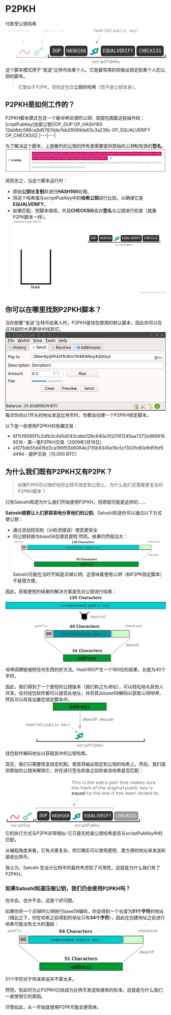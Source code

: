 # P2PKH
付款至公钥哈希
![P2PKH-1.png](img/P2PKH-1.png)
这个脚本模式用于“发送”比特币给某个人。它是最常用的将输出锁定到某个人的公钥的脚本。

>它类似于*P2PK*，但锁定包含**公钥的哈希**（而不是公钥本身）。

## P2PKH是如何工作的？
P2PKH脚本模式包含一个被*哈希处理的公钥*，周围包围着这些操作码：
|criptPubKey(加密公钥)|OP_DUP OP_HASH160 12ab8dc588ca9d5787dde7eb29569da63c3a238c OP_EQUALVERIFY OP_CHECKSIG|
|---|---|

为了解决这个脚本，上面散列的公钥的所有者需要提供原始的*公钥*和有效的**签名**。
![P2PKH-9.png](img/P2pkh-9.jpg)

简而言之，当这个脚本运行时：

* 原始**公钥**被**复制**并进行**HASH160**处理。
* 将这个哈希值与scriptPubKey中的**哈希公钥**进行比较，以确保它是**EQUALVERIFY**。
* 如果匹配，则脚本继续，并且**CHECKSIG**会对**签名**与公钥进行检查（就像P2PK脚本一样）。
![P2PKH-2.png](img/P2PKH-2.gif)

## 你可以在哪里找到P2PKH脚本？
当你想要“发送”比特币给某人时，P2PKH是钱包使用的默认脚本，因此你可以在*区块链的大多数块中找到它*。
![P2PKH-3.png](img/P2PKH-3.png)
每次你向以1开头的地址发送比特币时，你都会创建一个P2PKH锁定脚本。

以下是一些使用P2PKH的有趣交易：

* 6f7cf9580f1c2dfb3c4d5d043cdbb128c640e3f20161245aa7372e9666168516 - 第一笔P2PKH交易（2009年1月16日）
* a1075db55d416d3ca199f55b6084e2115b9345e16c5cf302fc80e9d5fbf5d48d - 披萨交易（10,000 BTC）
  
## 为什么我们既有P2PKH又有P2PK？
>如果P2PK可以很好地将比特币锁定到公钥上，为什么我们还需要更复杂的P2PKH脚本？

只有Satoshi知道为什么我们开始使用P2PKH，但原因可能是这样的……

**Satoshi想要让人们更容易地分享他们的公钥**。Satoshi知道你可以通过以下方式使公钥：

* 通过添加校验和（以检测错误）使其更安全
* 将公钥转换为base58后使其更短
然而，结果仍然相当大：
![P2PKH-4.png](img/P2PKH-4.png)
Satoshi可能在当时不知道*压缩公钥*。这意味着使用*公钥*（和P2PK锁定脚本）不是很方便。

因此，获取更短的结果的解决方案是先对公钥进行哈希：
![P2PKH-5.png](img/P2PKH-5.png)
*哈希函数*是缩短任何东西的好方法。Hash160产生一个160位的结果，长度为40个字符。

因此，我们得到了一个更短的公钥版本（我们称之为*地址*），可以轻松地与其他人共享。任何钱包软件都可以接受此地址，并将其从base58解码以获取*公钥哈希*，然后可以将其设置在锁定脚本中。
![P2PKH-6.png](img/P2PKH-6.png)
钱包软件解码地址以获取其中的公钥哈希。

现在，我们只需要改变锁定机制，使其将输出锁定到公钥的哈希上。然后，我们提供原始的公钥来解锁它，并在进行签名检查之前检查该哈希是否匹配：
![P2PKH-7.png](img/P2PKH-7.png)
它的执行方式与P2PK非常相似-它只是先检查公钥哈希是否与scriptPubKey中的匹配。

从编程角度来看，它有点更复杂，但它确实可以使用更短、更方便的地址来发送和接收比特币。

我认为，Satoshi 在设计比特币时最终考虑到了可用性，这就是为什么我们有了P2PKH。

### 如果Satoshi知道压缩公钥，我们仍会使用P2PKH吗？
也许会，也许不会。这是个好问题。

如果你将一个*压缩的公钥*进行base58编码，你会得到一个长度为**51个字符**的地址（相比之下，你在哈希之前得到的地址只有**34个字符**），因此在创建地址之前进行哈希可能没有太大的激励：
![P2PKH-8.png](img/P2PKH-8.png)
51个字符对于传递来说并不算太多。

然而，到此时为止P2PKH已经成为比特币发送和接收的标准，这就是为什么我们一直使用它的原因。

尽管如此，从一开始就使用P2PK可能会更简单。